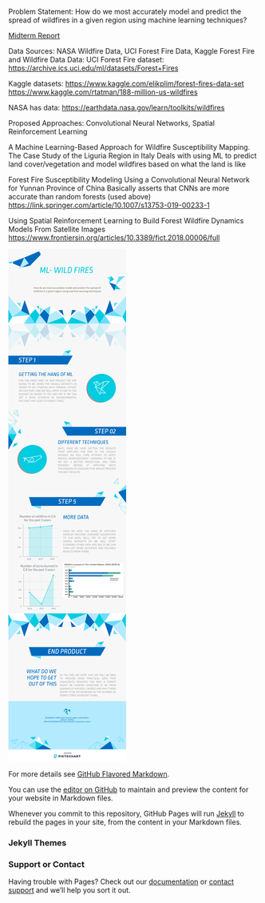 Problem Statement: How do we most accurately model and predict the spread of wildfires in a given region using machine learning techniques?

<a href="page1.md">Midterm Report</a>

Data Sources: NASA Wildfire Data, UCI Forest Fire Data, Kaggle Forest Fire and Wildfire Data
Data: 
UCI Forest Fire dataset: https://archive.ics.uci.edu/ml/datasets/Forest+Fires

Kaggle datasets: https://www.kaggle.com/elikplim/forest-fires-data-set
		    https://www.kaggle.com/rtatman/188-million-us-wildfires

NASA has data: https://earthdata.nasa.gov/learn/toolkits/wildfires

Proposed Approaches: Convolutional Neural Networks, Spatial Reinforcement Learning

A Machine Learning-Based Approach for Wildfire Susceptibility Mapping. The Case Study of the Liguria Region in Italy 
Deals with using ML to predict land cover/vegetation and model wildfires based on what the land is like

Forest Fire Susceptibility Modeling Using a Convolutional Neural Network for Yunnan Province of China
Basically asserts that CNNs are more accurate than random forests (used above)
https://link.springer.com/article/10.1007/s13753-019-00233-1

Using Spatial Reinforcement Learning to Build Forest Wildfire Dynamics Models From Satellite Images
https://www.frontiersin.org/articles/10.3389/fict.2018.00006/full


![Image](my-visual_49388563.png)

For more details see [GitHub Flavored Markdown](https://guides.github.com/features/mastering-markdown/).

You can use the [editor on GitHub](https://github.com/Crystal-Shouqi-Li/cs4641_wildfires/edit/gh-pages/index.md) to maintain and preview the content for your website in Markdown files.

Whenever you commit to this repository, GitHub Pages will run [Jekyll](https://jekyllrb.com/) to rebuild the pages in your site, from the content in your Markdown files.

### Jekyll Themes


### Support or Contact

Having trouble with Pages? Check out our [documentation](https://docs.github.com/categories/github-pages-basics/) or [contact support](https://github.com/contact) and we’ll help you sort it out.

